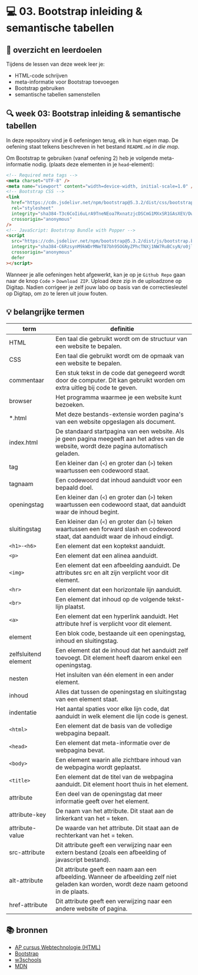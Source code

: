 # 💻 03. Bootstrap inleiding & semantische tabellen

## 🥅 overzicht en leerdoelen

Tijdens de lessen van deze week leer je:

- HTML-code schrijven
- meta-informatie voor Bootstrap toevoegen
- Bootstrap gebruiken
- semantische tabellen samenstellen

## 🔍 week 03: Bootstrap inleiding & semantische tabellen

In deze repository vind je 6 oefeningen terug, elk in hun eigen map. De oefening staat telkens beschreven in het bestand `README.md` _in die map_.

Om Bootstrap te gebruiken (vanaf oefening 2) heb je volgende meta-informatie nodig. (plaats deze elementen in je `head`-element):

```html
<!-- Required meta tags -->
<meta charset="UTF-8" />
<meta name="viewport" content="width=device-width, initial-scale=1.0" />
<!-- Bootstrap CSS -->
<link
  href="https://cdn.jsdelivr.net/npm/bootstrap@5.3.2/dist/css/bootstrap.min.css"
  rel="stylesheet"
  integrity="sha384-T3c6CoIi6uLrA9TneNEoa7RxnatzjcDSCmG1MXxSR1GAsXEV/Dwwykc2MPK8M2HN"
  crossorigin="anonymous"
/>
<!-- JavaScript: Bootstrap Bundle with Popper -->
<script
  src="https://cdn.jsdelivr.net/npm/bootstrap@5.3.2/dist/js/bootstrap.bundle.min.js"
  integrity="sha384-C6RzsynM9kWDrMNeT87bh95OGNyZPhcTNXj1NW7RuBCsyN/o0jlpcV8Qyq46cDfL"
  crossorigin="anonymous"
  defer
></script>
```

Wanneer je alle oefeningen hebt afgewerkt, kan je op je `Github Repo` gaan naar de knop `Code` > `Download ZIP`. Upload deze zip in de uploadzone op Digitap. Nadien corrigeer je zelf jouw labo op basis van de correctiesleutel op Digitap, om zo te leren uit jouw fouten.

## 💡 belangrijke termen

| term                 | definitie                                                                                                                                  |
| -------------------- | ------------------------------------------------------------------------------------------------------------------------------------------ |
| HTML                 | Een taal die gebruikt wordt om de structuur van een website te bepalen.                                                                    |
| CSS                  | Een taal die gebruikt wordt om de opmaak van een website te bepalen.                                                                       |
| commentaar           | Een stuk tekst in de code dat genegeerd wordt door de computer. Dit kan gebruikt worden om extra uitleg bij code te geven.                 |
| browser              | Het programma waarmee je een website kunt bezoeken.                                                                                        |
| \*.html              | Met deze bestands-extensie worden pagina's van een website opgeslagen als document.                                                        |
| index.html           | De standaard startpagina van een website. Als je geen pagina meegeeft aan het adres van de website, wordt deze pagina automatisch geladen. |
| tag                  | Een kleiner dan (`<`) en groter dan (`>`) teken waartussen een codewoord staat.                                                            |
| tagnaam              | Een codewoord dat inhoud aanduidt voor een bepaald doel.                                                                                   |
| openingstag          | Een kleiner dan (`<`) en groter dan (`>`) teken waartussen een codewoord staat, dat aanduidt waar de inhoud begint.                        |
| sluitingstag         | Een kleiner dan (`<`) en groter dan (`>`) teken waartussen een forward slash en codewoord staat, dat aanduidt waar de inhoud eindigt.      |
| `<h1>-<h6>`          | Een element dat een koptekst aanduidt.                                                                                                     |
| `<p>`                | Een element dat een alinea aanduidt.                                                                                                       |
| `<img>`              | Een element dat een afbeelding aanduidt. De attributes src en alt zijn verplicht voor dit element.                                         |
| `<hr>`               | Een element dat een horizontale lijn aanduidt.                                                                                             |
| `<br>`               | Een element dat inhoud op de volgende tekst-lijn plaatst.                                                                                  |
| `<a>`                | Een element dat een hyperlink aanduidt. Het attribute href is verplicht voor dit element.                                                  |
| element              | Een blok code, bestaande uit een openingstag, inhoud en sluitingstag.                                                                      |
| zelfsluitend element | Een element dat de inhoud dat het aanduidt zelf toevoegt. Dit element heeft daarom enkel een openingstag.                                  |
| nesten               | Het insluiten van één element in een ander element.                                                                                        |
| inhoud               | Alles dat tussen de openingstag en sluitingstag van een element staat.                                                                     |
| indentatie           | Het aantal spaties voor elke lijn code, dat aanduidt in welk element die lijn code is genest.                                              |
| `<html>`             | Een element dat de basis van de volledige webpagina bepaalt.                                                                               |
| `<head>`             | Een element dat meta-informatie over de webpagina bevat.                                                                                   |
| `<body>`             | Een element waarin alle zichtbare inhoud van de webpagina wordt geplaatst.                                                                 |
| `<title>`            | Een element dat de titel van de webpagina aanduidt. Dit element hoort thuis in het <head> element.                                         |
| attribute            | Een deel van de openingstag dat meer informatie geeft over het element.                                                                    |
| attribute-key        | De naam van het attribute. Dit staat aan de linkerkant van het = teken.                                                                    |
| attribute-value      | De waarde van het attribute. Dit staat aan de rechterkant van het = teken.                                                                 |
| src-attribute        | Dit attribute geeft een verwijzing naar een extern bestand (zoals een afbeelding of javascript bestand).                                   |
| alt-attribute        | Dit attribute geeft een naam aan een afbeelding. Wanneer de afbeelding zelf niet geladen kan worden, wordt deze naam getoond in de plaats. |
| href-attribute       | Dit attribute geeft een verwijzing naar een andere website of pagina.                                                                      |

## 📚 bronnen

- [AP cursus Webtechnologie (HTML)](https://apwt.gitbook.io/g_webtechnologie/html/html-structuur)
- [Bootstrap](https://getbootstrap.com)
- [w3schools](https://www.w3schools.com)
- [MDN](https://developer.mozilla.org/en-US/docs/Web/HTML)
